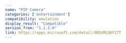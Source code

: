 ```yaml
---
name: "PIP Camera"
categories: ['entertainment']
compatibility: emulation
display_result: "Compatible"
version_from: "1.1.1.0"
link: https://apps.microsoft.com/detail/9N5VMLGKF27T
---
```

